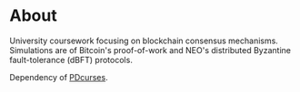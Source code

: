 # About
University coursework focusing on blockchain consensus mechanisms. Simulations are of Bitcoin's proof-of-work and NEO's distributed Byzantine fault-tolerance (dBFT) protocols.

Dependency of [PDcurses](https://pdcurses.org/).
